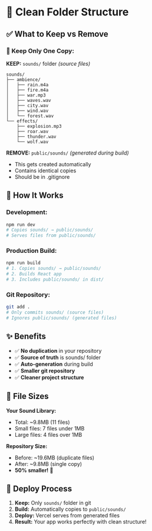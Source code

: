 # 📁 Clean Folder Structure

## ✅ What to Keep vs Remove

### 🎵 Keep Only One Copy:

**KEEP:** `sounds/` folder *(source files)*
```
sounds/
├── ambience/
│   ├── rain.m4a
│   ├── fire.m4a
│   ├── war.mp3
│   ├── waves.wav
│   ├── city.wav
│   ├── wind.wav
│   └── forest.wav
└── effects/
    ├── explosion.mp3
    ├── roar.wav
    ├── thunder.wav
    └── wolf.wav
```

**REMOVE:** `public/sounds/` *(generated during build)*
- This gets created automatically
- Contains identical copies
- Should be in .gitignore

## 🔄 How It Works

### Development:
```bash
npm run dev
# Copies sounds/ → public/sounds/
# Serves files from public/sounds/
```

### Production Build:
```bash
npm run build
# 1. Copies sounds/ → public/sounds/
# 2. Builds React app
# 3. Includes public/sounds/ in dist/
```

### Git Repository:
```bash
git add .
# Only commits sounds/ (source files)
# Ignores public/sounds/ (generated files)
```

## ✨ Benefits

- ✅ **No duplication** in your repository
- ✅ **Source of truth** is sounds/ folder
- ✅ **Auto-generation** during build
- ✅ **Smaller git repository**
- ✅ **Cleaner project structure**

## 🎯 File Sizes

**Your Sound Library:**
- Total: ~9.8MB (11 files)
- Small files: 7 files under 1MB
- Large files: 4 files over 1MB

**Repository Size:**
- Before: ~19.6MB (duplicate files)
- After: ~9.8MB (single copy)
- **50% smaller!** 🎉

## 🚀 Deploy Process

1. **Keep:** Only `sounds/` folder in git
2. **Build:** Automatically copies to `public/sounds/`
3. **Deploy:** Vercel serves from generated files
4. **Result:** Your app works perfectly with clean structure!
